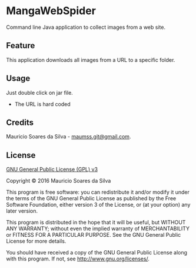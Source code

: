 # MangaWebSpider

Command line Java application to collect images from a web site.

## Feature

This application downloads all images from a URL to a specific folder.

## Usage

Just double click on jar file. 

- The URL is hard coded

## Credits
Mauricio Soares da Silva - [maumss.git@gmail.com](mailto:maumss.git@gmail.com).

## License

[GNU General Public License (GPL) v3](http://www.gnu.org/licenses/)

Copyright &copy; 2016 Mauricio Soares da Silva

This program is free software: you can redistribute it and/or modify it under the terms of the GNU General Public License as published by the Free Software Foundation, either version 3 of the License, or (at your option) any later version.

This program is distributed in the hope that it will be useful, but WITHOUT ANY WARRANTY; without even the implied warranty of MERCHANTABILITY or FITNESS FOR A PARTICULAR PURPOSE.  See the GNU General Public License for more details.

You should have received a copy of the GNU General Public License along with this program.  If not, see <http://www.gnu.org/licenses/>.

